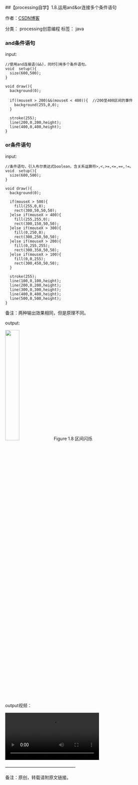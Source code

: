 ##【processing自学】1.8.运用and&or连接多个条件语句

作者：[CSDN博客](https://blog.csdn.net/liaowang010)

分类： processing创意编程  标签： java

### and条件语句

input:

```
//使用and连接语(&&)，同时引用多个条件语句。
void  setup(){
  size(600,500);
}

void draw(){
  background(0);
  
  if((mouseX > 200)&&(mouseX < 400)){  //200至400区间的事件
    background(255,0,0);
  }
  
  stroke(255);
  line(200,0,200,height);
  line(400,0,400,height);
}
```

### or条件语句

input:

```
//条件语句，引入布尔表达式boolean，含关系运算符>,<,>=,<=,==,!=。
void  setup(){
  size(600,500);
}
 
void draw(){
  background(0);
  
  if(mouseX > 500){
    fill(255,0,0);
    rect(300,50,50,50);
  }else if(mouseX > 400){
    fill(255,255,0);
    rect(300,150,50,50);
  }else if(mouseX > 300){
    fill(0,250,0);
    rect(300,250,50,50);
  }else if(mouseX > 200){
    fill(0,255,255);
    rect(300,350,50,50);
  }else if(mouseX > 100){
    fill(0,0,255);
    rect(300,450,50,50);
  }
  
  stroke(255);
  line(100,0,100,height);
  line(200,0,200,height);
  line(300,0,300,height);
  line(400,0,400,height);
  line(500,0,500,height);
}
```

备注：两种输出效果相同，但是原理不同。

output:

<left>
<img src="https://img-blog.csdnimg.cn/bb8929ab605a401b9c75600b4e5e299c.png" width="30%" height="30%" />
Figure 1.8 区间闪烁
</left>

output视频：

<video src="https://live.csdn.net/v/298380"></video>

————————————————

备注：原创，转载请附原文链接。